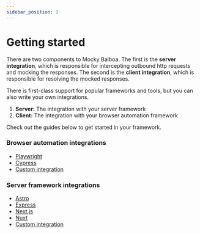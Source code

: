 ```yaml
---
sidebar_position: 2
---
```


# Getting started

There are two components to Mocky Balboa. The first is the __server integration__, which is responsible for intercepting outbound http requests and mocking the responses. The second is the __client integration__, which is responsible for resolving the mocked responses.

There is first-class support for popular frameworks and tools, but you can also write your own integrations.

1. **Server:** The integration with your server framework
2. **Client:** The integration with your browser automation framework

Check out the guides below to get started in your framework.

### Browser automation integrations

- [Playwright](./client/playwright)
- [Cypress](./client/cypress)
- [Custom integration](./client/custom)

### Server framework integrations

- [Astro](./server/astro)
- [Express](./server/express)
- [Next.js](./server/next-js)
- [Nuxt](./server/nuxt)
- [Custom integration](./server/custom)
